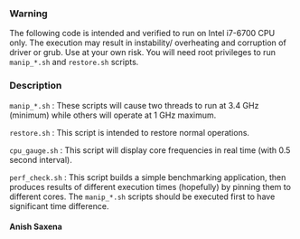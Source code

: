 ### Warning

The following code is intended and verified to run on Intel i7-6700 CPU only. The execution may result in instability/ overheating and corruption of driver or grub. Use at your own risk.
You will need root privileges to run `manip_*.sh` and `restore.sh` scripts.

### Description

`manip_*.sh` : These scripts will cause two threads to run at 3.4 GHz (minimum) while others will operate at 1 GHz maximum.

`restore.sh` : This script is intended to restore normal operations.

`cpu_gauge.sh` : This script will display core frequencies in real time (with 0.5 second interval).

`perf_check.sh` : This script builds a simple benchmarking application, then produces results of different execution times (hopefully) by pinning them to different cores. The `manip_*.sh` scripts should be executed first to have significant time difference.

#### Anish Saxena

